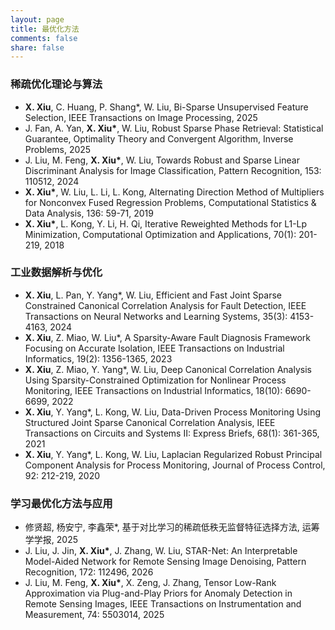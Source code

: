 ```yaml
---
layout: page
title: 最优化方法
comments: false
share: false
---
```




### 稀疏优化理论与算法

* <b>X. Xiu</b>, C. Huang, P. Shang*, W. Liu, Bi-Sparse Unsupervised Feature Selection, IEEE Transactions on Image Processing, 2025  <br>
* J. Fan, A. Yan, <b>X. Xiu*</b>, W. Liu, Robust Sparse Phase Retrieval: Statistical Guarantee, Optimality Theory and Convergent Algorithm, Inverse Problems, 2025 <br>
* J. Liu, M. Feng, <b>X. Xiu*</b>, W. Liu, Towards Robust and Sparse Linear Discriminant Analysis for Image Classification, Pattern Recognition, 153: 110512, 2024 <br>
* <b>X. Xiu*</b>, W. Liu, L. Li, L. Kong, Alternating Direction Method of Multipliers for Nonconvex Fused Regression Problems, Computational Statistics & Data Analysis, 136: 59-71, 2019 <br>
* <b>X. Xiu*</b>, L. Kong, Y. Li, H. Qi, Iterative Reweighted Methods for L1-Lp Minimization, Computational Optimization and Applications, 70(1): 201-219, 2018 <br>


### 工业数据解析与优化

* <b>X. Xiu</b>, L. Pan, Y. Yang*, W. Liu, Efficient and Fast Joint Sparse Constrained Canonical Correlation Analysis for Fault Detection, IEEE Transactions on Neural Networks and Learning Systems, 35(3): 4153-4163, 2024 <br>
* <b>X. Xiu</b>, Z. Miao, W. Liu*, A Sparsity-Aware Fault Diagnosis Framework Focusing on Accurate Isolation, IEEE Transactions on Industrial Informatics, 19(2): 1356-1365, 2023 <br>
* <b>X. Xiu</b>, Z. Miao, Y. Yang*, W. Liu, Deep Canonical Correlation Analysis Using Sparsity-Constrained Optimization for Nonlinear Process Monitoring, IEEE Transactions on Industrial Informatics, 18(10): 6690-6699, 2022 <br>
* <b>X. Xiu</b>, Y. Yang*, L. Kong, W. Liu, Data-Driven Process Monitoring Using Structured Joint Sparse Canonical Correlation Analysis, IEEE Transactions on Circuits and Systems II: Express Briefs, 68(1): 361-365, 2021 <br>
* <b>X. Xiu</b>, Y. Yang*, L. Kong, W. Liu, Laplacian Regularized Robust Principal Component Analysis for Process Monitoring, Journal of Process Control, 92: 212-219, 2020 <br>



### 学习最优化方法与应用 

* 修贤超, 杨安宁, 李鑫荣*, 基于对比学习的稀疏低秩无监督特征选择方法, 运筹学学报, 2025 <br>
* J. Liu, J. Jin, <b>X. Xiu*</b>, J. Zhang, W. Liu, STAR-Net: An Interpretable Model-Aided Network for Remote Sensing Image Denoising, Pattern Recognition, 172: 112496, 2026 <br>
* J. Liu, M. Feng, <b>X. Xiu*</b>, X. Zeng, J. Zhang, Tensor Low-Rank Approximation via Plug-and-Play Priors for Anomaly Detection in Remote Sensing Images, IEEE Transactions on Instrumentation and Measurement, 74: 5503014, 2025 <br>


